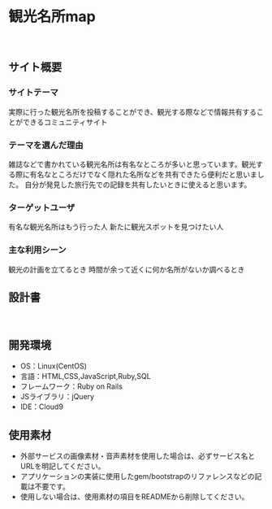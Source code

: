 # 観光名所map
​
## サイト概要
### サイトテーマ
​実際に行った観光名所を投稿することができ、観光する際などで情報共有することができるコミュニティサイト

### テーマを選んだ理由
 雑誌などで書かれている観光名所は有名なところが多いと思っています。
​観光する際に有名なところだけでなく隠れた名所などを共有できたら便利だと思いました。
 自分が発見した旅行先での記録を共有したいときに使えると思います。

### ターゲットユーザ
​有名な観光名所はもう行った人
 新たに観光スポットを見つけたい人
### 主な利用シーン
​観光の計画を立てるとき
 時間が余って近くに何か名所がないか調べるとき
## 設計書
<!--テーマを設定・提出する時点では不要です-->
​
## 開発環境
- OS：Linux(CentOS)
- 言語：HTML,CSS,JavaScript,Ruby,SQL
- フレームワーク：Ruby on Rails
- JSライブラリ：jQuery
- IDE：Cloud9
​
## 使用素材
- 外部サービスの画像素材・音声素材を使用した場合は、必ずサービス名とURLを明記してください。
- アプリケーションの実装に使用したgem/bootstrapのリファレンスなどの記載は不要です。
- 使用しない場合は、使用素材の項目をREADMEから削除してください。